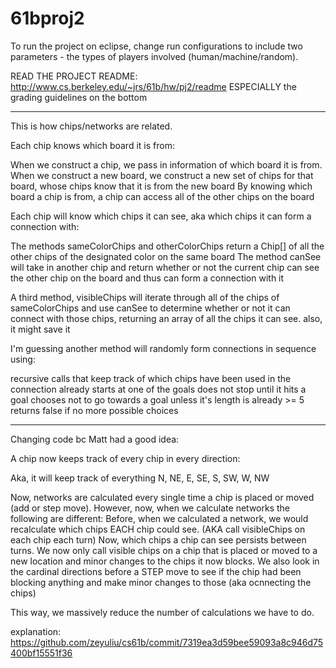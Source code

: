 61bproj2
========

To run the project on eclipse, change run configurations to include two parameters - the types of players involved (human/machine/random).

READ THE PROJECT README: http://www.cs.berkeley.edu/~jrs/61b/hw/pj2/readme   ESPECIALLY the grading guidelines on the bottom


------------
This is how chips/networks are related.

Each chip knows which board it is from:

  When we construct a chip, we pass in information of which board it is from.
  When we construct a new board, we construct a new set of chips for that board, whose chips know that it is from the new board
  By knowing which board a chip is from, a chip can access all of the other chips on the board

Each chip will know which chips it can see, aka which chips it can form a connection with:
  
  The methods sameColorChips and otherColorChips return a Chip[] of all the other chips of the designated color on the same board
  The method canSee will take in another chip and return whether or not the current chip can see the other chip on the board and thus can form a connection with it
  
  A third method, visibleChips will iterate through all of the chips of sameColorChips and use canSee to determine whether or not it can connect with those chips, returning an array of all the chips it can see. also, it might save it
  
I'm guessing another method will randomly form connections in sequence using:

  recursive calls that keep track of which chips have been used in the connection already
  starts at one of the goals
  does not stop until it hits a goal
  chooses not to go towards a goal unless it's length is already >= 5
  returns false if no more possible choices


-----
Changing code bc Matt had a good idea:

A chip now keeps track of every chip in every direction:

  Aka, it will keep track of everything N, NE, E, SE, S, SW, W, NW
  
  Now, networks are calculated every single time a chip is placed or moved (add or step move).
  However, now, when we calculate networks the following are different:
  Before, when we calculated a network, we would recalculate which chips EACH chip could see. (AKA call visibleChips on each chip each turn)
  Now, which chips a chip can see persists between turns.
  We now only call visible chips on a chip that is placed or moved to a new location and minor changes to the chips it now blocks.
  We also look in the cardinal directions before a STEP move to see if the chip had been blocking anything and make minor changes to those (aka ocnnecting the chips)
  
  This way, we massively reduce the number of calculations we have to do.
  
  
  explanation: https://github.com/zeyuliu/cs61b/commit/7319ea3d59bee59093a8c946d75400bf15551f36
